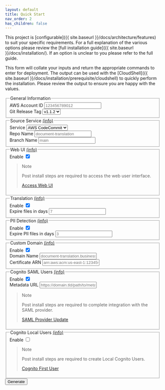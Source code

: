 ```yaml
---
layout: default
title: Quick Start
nav_order: 2
has_children: false
---
```


<!--
Copyright Amazon.com, Inc. or its affiliates. All Rights Reserved.
SPDX-License-Identifier: MIT-0
-->

This project is [configurable]({{ site.baseurl }}/docs/architecture/features) to suit your specific requirements. For a full explanation of the various options please review the [full installation guide]({{ site.baseurl }}/docs/installation/). If an option is unclear to you please refer to the full guide.

This form will collate your inputs and return the appropriate commands to enter for deployment. The output can be used with the [CloudShell]({{ site.baseurl }}/docs/installation/prerequisite/cloudshell) to quickly perform the installation. Please review the output to ensure you are happy with the values.

<code id="result" style="display: none;"></code>
<button id="buttonCopy" style="display: none;"  onclick="copyToClipboard()" class="btn btn-green">Copy</button>
<form id="form">
	<fieldset>
		<legend>General Information</legend>
		<div class="formOptionGroup">
			<label class="formOptionLabel" for="accountId">AWS Account ID</label>
			<input class="formOptionInput requiredForGitHub" type="text" name="accountId" placeholder="123456789012" maxlength="12" minlength="12" pattern="\d+" required/>
		</div>
		<div class="formOptionGroup">
			<label class="formOptionLabel" for="sourceGitTag">Git Release Tag</label>
			<select id="sourceGitTag" class="formOptionInput" name="sourceGitTag">
                <option value="v1.1.2">v1.1.2</option>
			</select>
		</div>
	</fieldset>
	<fieldset>
		<legend>Source Service <a class="info" target="_blank" href="{{ site.baseurl }}/docs/installation/source-service/">(info)</a></legend>
		<div class="formOptionGroup">
			<label class="formOptionLabel" for="sourceGitService">Service</label>
			<select class="formOptionInput" name="sourceGitService">
				<option value="codecommit">AWS CodeCommit</option>
				<option value="github">GitHub</option>
			</select>
		</div>
		<div class="formOptionGroup isForGitHub isNotForCodeCommit" style="display: none;">
			<label class="formOptionLabel" for="sourceGitRepoOwner">Repo Owner</label>
			<input class="formOptionInput requiredForGitHub" type="text" name="sourceGitRepoOwner" placeholder="username">
		</div>
		<div class="formOptionGroup">
			<label class="formOptionLabel" for="sourceGitRepo">Repo Name</label>
			<input class="formOptionInput" type="text" name="sourceGitRepo" placeholder="document-translation" required>
		</div>
		<div class="formOptionGroup">
			<label class="formOptionLabel" for="sourceGitBranch">Branch Name</label>
			<input class="formOptionInput" type="text" name="sourceGitBranch" placeholder="main" required/>
		</div>
	</fieldset>
	<fieldset>
		<legend>Web UI <a class="info" target="_blank" href="{{ site.baseurl }}/docs/installation/configuration/options.html#enable-web-ui">(info)</a></legend>
		<div class="formOptionGroup">
			<label class="formOptionLabel" for="webUi">Enable</label>
			<input class="formOptionInput" type="checkbox" name="webUi" checked/>
		</div>
		<blockquote class="note-title isForCognitoLocalUsers">
			<p>Note</p>
			<p>Post install steps are required to access the web user interface.</p>
			<p><a href="{{ site.baseurl }}/docs/installation/post-install/web-ui.html">Access Web UI</a></p>
		</blockquote>
	</fieldset>
	<fieldset>
		<legend>Translation <a class="info" target="_blank" href="{{ site.baseurl }}/docs/installation/configuration/options.html#translation--translation-pii">(info)</a></legend>
		<div class="formOptionGroup">
			<label class="formOptionLabel" for="translation">Enable</label>
			<input class="formOptionInput" type="checkbox" name="translation" checked/>
		</div>
		<div class="formOptionGroup isForTranslation">
			<label class="formOptionLabel" for="translationLifecycleDefault">Expire files in days</label>
			<input class="formOptionInput requiredForTranslation" type="number" name="translationLifecycleDefault" min="1" placeholder="7" required/>
		</div>
	</fieldset>
	<fieldset>
		<legend>PII Detection <a class="info" target="_blank" href="{{ site.baseurl }}/docs/installation/configuration/options.html#translation--translation-pii">(info)</a></legend>
		<div class="formOptionGroup">
			<label class="formOptionLabel" for="piiDetectionEnable">Enable</label>
			<input class="formOptionInput" type="checkbox" name="piiDetectionEnable" checked/>
		</div>
		<div class="formOptionGroup isForPiiDetection">
			<label class="formOptionLabel" for="piiDetectionLifecycle">Expire PII files in days</label>
			<input class="formOptionInput requiredForPiiDetection" type="number" name="piiDetectionLifecycle" min="1" placeholder="3" required/>
		</div>
	</fieldset>
	<fieldset>
		<legend>Custom Domain <a class="info" target="_blank" href="{{ site.baseurl }}/docs/installation/prerequisite/domain.html">(info)</a></legend>
		<div class="formOptionGroup">
			<label class="formOptionLabel" for="customDomainEnable">Enable</label>
			<input class="formOptionInput" type="checkbox" name="customDomainEnable"  checked/>
		</div>
		<div class="formOptionGroup isForCustomDomain">
			<label class="formOptionLabel" for="customDomainName">Domain Name</label>
			<input class="formOptionInput requiredForCustomDomain" type="text" name="customDomainName" placeholder="document-translation.business.com" required/>
		</div>
		<div class="formOptionGroup isForCustomDomain">
			<label class="formOptionLabel" for="customDomainCert">Certificate ARN</label>
			<input class="formOptionInput requiredForCustomDomain" type="text" name="customDomainCert" placeholder="arn:aws:acm:us-east-1:123456789012:certificate/abcdefgh-1234-5678-9012-ijklmnopqrst" required/>
		</div>
	</fieldset>
	<fieldset>
		<legend>Cognito SAML Users <a class="info" target="_blank" href="{{ site.baseurl }}/docs/installation/configuration/options.html#enable-cognito-saml-provider-users">(info)</a></legend>
		<div class="formOptionGroup">
			<label class="formOptionLabel" for="cognitoSamlUsers">Enable</label>
			<input class="formOptionInput" type="checkbox" name="cognitoSamlUsers" checked/>
		</div>
		<div class="formOptionGroup isForCognitoSamlUsers">
			<label class="formOptionLabel" for="cognitoSamlMetadataUrl">Metadata URL</label>
			<input class="formOptionInput requiredForCognitoSamlUsers" type="text" name="cognitoSamlMetadataUrl" placeholder="https://domain.tld/path/to/metadata.xml?appid=xxxxxxxx-xxxx-xxxx-xxxx-xxxxxxxxxxxx" required/>
		</div>
		<blockquote class="note-title isForCognitoSamlUsers">
			<p>Note</p>
			<p>Post install steps are required to complete integration with the SAML provider.</p>
			<p><a href="{{ site.baseurl }}/docs/installation/post-install/saml-provider-update.html">SAML Provider Update</a></p>
		</blockquote>
	</fieldset>
	<fieldset>
		<legend>Cognito Local Users <a class="info" target="_blank" href="{{ site.baseurl }}/docs/installation/configuration/options.html#enable-cognito-local-users">(info)</a></legend>
		<div class="formOptionGroup">
			<label class="formOptionLabel" for="cognitoLocalUsers">Enable</label>
			<input class="formOptionInput" type="checkbox" name="cognitoLocalUsers"/>
		</div>
		<div class="formOptionGroup isForCognitoLocalUsers" style="display: none;">
			<label class="formOptionLabel" for="cognitoLocalUsersMfa">MFA</label>
			<select class="formOptionInput" name="cognitoLocalUsersMfa">
				<option value="required">Required</option>
				<option value="optional">Optional</option>
				<option value="off">Off</option>
			</select>
		</div>
		<div class="formOptionGroup isForCognitoLocalUsersMfa" style="display: none;">
			<label class="formOptionLabel" for="cognitoLocalUsersMfaOtp">MFA OTP?</label>
			<input class="formOptionInput" type="checkbox" name="cognitoLocalUsersMfaOtp"/>
		</div>
		<div class="formOptionGroup isForCognitoLocalUsersMfa" style="display: none;">
			<label class="formOptionLabel" for="cognitoLocalUsersMfaSms">MFA SMS?</label>
			<input class="formOptionInput" type="checkbox" name="cognitoLocalUsersMfaSms"/>
		</div>
		<blockquote class="note-title isForCognitoLocalUsers">
			<p>Note</p>
			<p>Post install steps are required to create Local Cognito Users.</p>
			<p><a href="{{ site.baseurl }}/docs/installation/post-install/cognito-first-user.html">Cognito First User</a></p>
		</blockquote>
	</fieldset>
    <button type="submit" class="btn btn-blue">Generate</button>
</form>
<script src="{{ site.baseurl }}/assets/js/quick-start.js"></script>